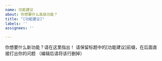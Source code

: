 ```yaml
---
name: 功能建议
about: 你想要什么高级功能？
title: "[功能建议]"
labels: ''
assignees: ''

---
```


你想要什么新功能？请在这里指出！
请保留标题中的[功能建议]前缀，在后面直接打出你的问题
（编辑后请将该行删掉）

